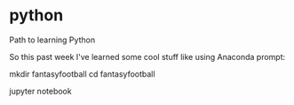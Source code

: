 # python
Path to learning Python

So this past week I've learned some cool stuff like using Anaconda prompt:

mkdir fantasyfootball
cd fantasyfootball

jupyter notebook

